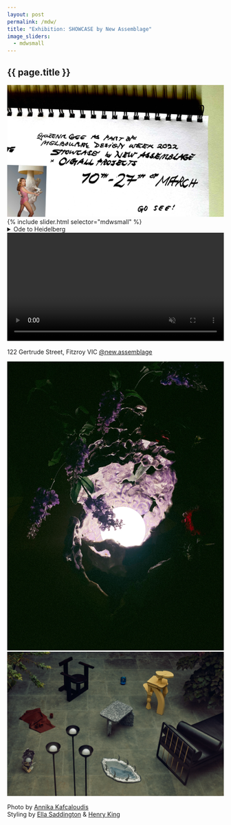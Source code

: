 ```yaml
---
layout: post
permalink: /mdw/
title: "Exhibition: SHOWCASE by New Assemblage"
image_sliders:
  - mdwsmall
---
```

<section class="section fadeup clear">

  <h2>{{ page.title }}</h2>

  <div class="col-1-1">
    <img src="/assets/images/mdw/mdw_pinklady.jpg" alt="Queena Grot as part of Melbourne Design Week 2022 Showcase by New Assemblage x Oigall Projects 10th - 27th of March. Go See!"/>
  </div>

  <div class="col-5-8">
    <div id="slideshow">
    {% include slider.html selector="mdwsmall" %}
    </div> 
    <details>
      <summary>Ode to Heidelberg</summary>
      <br>glazed ceramic lamp & flower holder
      <br>40 x 29 x 23 cm
      <br>E27 bulb 
      <br>AU socket
    </details>
  </div>

  <div class="col-3-8">
    <a href="https://newassemblage.com/" target="_blank">
      <video width="100%" autoplay muted loop>
        <source src="/assets/images/mdw/Showcase_New-Assemblage_Initial-Post.mp4" type="video/mp4">
      </video>
    </a>
    <p>122 Gertrude Street, Fitzroy VIC <a href="https://www.instagram.com/new.assemblage/" target="_blank">@new.assemblage</a></p>
    <img src="/assets/images/mdw/IMG_4302.JPG" alt="Ode to Heidelberg Melbourne Design Week 2022 Queena Grot New Assemblage Oigall Projects NGV"/>
  </div>

  <div class="col-1-1">
    <img src="/assets/images/mdw/NEWASSEMBLAGE_225637.jpg" alt="Ode to Heidelberg Melbourne Design Week 2022 Queena Grot New Assemblage Oigall Projects NGV Melbourne"/>
    <p>
      Photo by <a href="https://www.instagram.com/annikakafcaloudis/" target="_blank">Annika Kafcaloudis</a>
      <br>Styling by <a href="https://www.instagram.com/ella_saddington/" target="_blank">Ella Saddington</a> & <a href="https://www.instagram.com/@you1anna/" target="_blank">Henry King</a>
    </p>
  </div>

</section>
